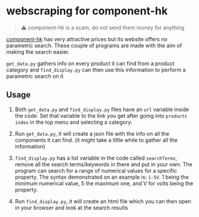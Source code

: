 # webscraping for component-hk

> ⚠️ component-hk is a scam, do not send them money for anything

[component-hk](https://component-hk.net) has very attractive prices but its website offers no parametric search. These couple of programs are made with the aim of making the search easier.

`get_data.py` gathers info on every product it can find from a product category and `find_display.py` can then use this information to perform a parametric search on it

## Usage

1. Both `get_data.py` and `find_display.py` files have an `url` variable inside the code. Set that variable to the link you get after going into `products index` in the top menu and selecting a category.

2. Run `get_data.py`, it will create a json file with the info on all the components it can find. (it might take a little while to gather all the information)

3. `find_display.py` has a list variable in the code called `searchTerms`, remove all the search terms/keywords in there and put in your own. The program can search for a range of numerical values for a specific property. The syntax demonstrated on an example is: `1-5V`. 1 being the minimum numerical value, 5 the maximum one, and V for volts being the property.

4. Run `find_display.py`, it will create an html file which you can then open in your browser and look at the search results
